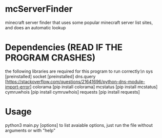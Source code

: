 # mcServerFinder
minecraft server finder that uses some popular minecraft server list sites, and does an automatic lookup

# Dependencies (READ IF THE PROGRAM CRASHES)
the following libraries are required for this program to run correctly:\n
sys [preinstalled]
socket [preinstalled]
dns.query [https://stackoverflow.com/questions/21641696/python-dns-module-import-error]
colorama [pip install colorama]
mcstatus [pip install mcstatus]
cymruwhois [pip install cymruwhois]
requests [pip install requests]

# Usage
python3 main.py [options]
to list avaiable options, just run the file without arguments or with "help"
